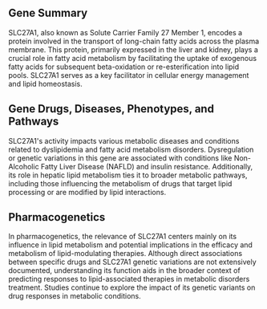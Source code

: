 ## Gene Summary
SLC27A1, also known as Solute Carrier Family 27 Member 1, encodes a protein involved in the transport of long-chain fatty acids across the plasma membrane. This protein, primarily expressed in the liver and kidney, plays a crucial role in fatty acid metabolism by facilitating the uptake of exogenous fatty acids for subsequent beta-oxidation or re-esterification into lipid pools. SLC27A1 serves as a key facilitator in cellular energy management and lipid homeostasis.

## Gene Drugs, Diseases, Phenotypes, and Pathways
SLC27A1's activity impacts various metabolic diseases and conditions related to dyslipidemia and fatty acid metabolism disorders. Dysregulation or genetic variations in this gene are associated with conditions like Non-Alcoholic Fatty Liver Disease (NAFLD) and insulin resistance. Additionally, its role in hepatic lipid metabolism ties it to broader metabolic pathways, including those influencing the metabolism of drugs that target lipid processing or are modified by lipid interactions.

## Pharmacogenetics
In pharmacogenetics, the relevance of SLC27A1 centers mainly on its influence in lipid metabolism and potential implications in the efficacy and metabolism of lipid-modulating therapies. Although direct associations between specific drugs and SLC27A1 genetic variations are not extensively documented, understanding its function aids in the broader context of predicting responses to lipid-associated therapies in metabolic disorders treatment. Studies continue to explore the impact of its genetic variants on drug responses in metabolic conditions.
